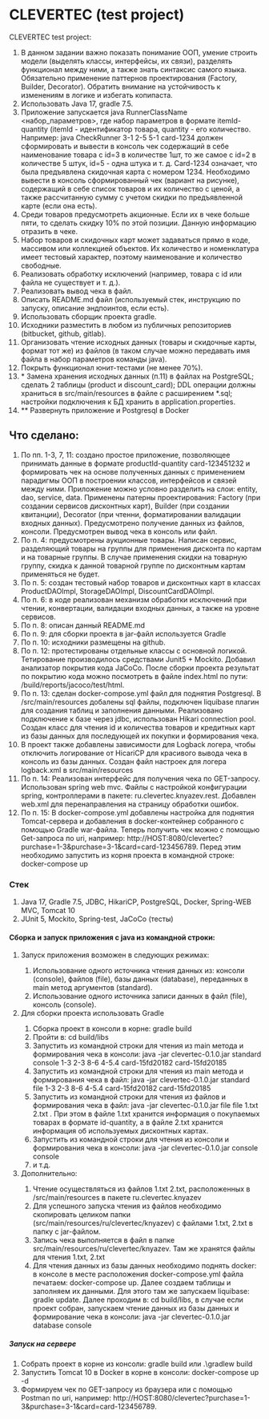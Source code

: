 <h1>CLEVERTEC (test project)</h1>

<p>CLEVERTEC test project:</p>
<ol>
<li>В данном задании важно показать понимание ООП, умение строить модели (выделять классы, интерфейсы, их связи), разделять функционал между ними, а
также знать синтаксис самого языка. Обязательно применение паттернов проектирования (Factory, Builder, Decorator). Обратить внимание на устойчивость
к изменениям в логике и избегать копипаста.</li>
<li>Использовать Java 17, gradle 7.5.</li>
<li>Приложение запускается java RunnerClassName <набор_параметров>, где набор параметров в формате itemId-quantity (itemId - идентификатор товара, quantity -
его количество. Например: java CheckRunner 3-1 2-5 5-1 card-1234 должен сформировать и вывести в консоль чек содержащий в себе наименование товара с id=3 в
количестве 1шт, то же самое с id=2 в количестве 5 штук, id=5 - одна штука и т. д. Card-1234 означает, что была предъявлена скидочная карта с номером 1234.
Необходимо вывести в консоль сформированный чек (вариант на рисунке), содержащий в себе список товаров и их количество с ценой, а также
рассчитанную сумму с учетом скидки по предъявленной карте (если она есть).</li>
<li>Среди товаров предусмотреть акционные. Если их в чеке больше пяти, то сделать скидку 10% по этой позиции. Данную информацию отразить в чеке.</li>
<li>Набор товаров и скидочных карт может задаваться прямо в коде, массивом или коллекцией объектов. Их количество и номенклатура имеет тестовый характер,
поэтому наименование и количество свободные.</li>
<li>Реализовать обработку исключений (например, товара с id или файла не существует и т. д.).</li>
<li>Реализовать вывод чека в файл.</li>
<li>Описать README.md файл (используемый стек, инструкцию по запуску, описание эндпоинтов, если есть).</li>
<li>Использовать сборщик проекта gradle.</li>
<li>Исходники разместить в любом из публичных репозиториев (bitbucket, github, gitlab).</li>
<li>Организовать чтение исходных данных (товары и скидочные карты, формат тот же) из файлов (в таком случае можно передавать имя файла в набор
параметров команды java).</li>
<li>Покрыть функционал юнит-тестами (не менее 70%).</li>
<li>* Замена хранения исходных данных (п.11) в файлах на PostgreSQL; сделать 2
таблицы (product и discount_card); DDL операции должны храниться в
src/main/resources в файле с расширением *.sql; настройки подключения к БД
хранить в application.properties.</li>
<li>** Развернуть приложение и Postgresql в Docker</li>
</ol>


<h2>Что сделано:</h2>
<ol>
<li>По пп. 1-3, 7, 11: создано простое приложение, позволяющее принимать данные в формате productId-quantity card-123451232 и формировать чек
на основе полученных данных с применением парадигмы ООП в построении классов, интерфейсов и связей между ними. Приложение можно условно 
разделить на слои: entity, dao, service, data. Применены патерны проектирования: Factory (при создании сервисов дисконтных карт), 
Builder (при создании квитанции), Decorator (при чтенни, форматировании валидации входных данных). Предусмотрено получение данных из файлов,
консоли. Предусмотрен вывод чека в консоль или файл.</li>
<li>По п. 4: предусмотрены аукционные товары. Написан сервис, разделяющий товары на группы для применения дисконта по картам и на товарные группы. 
В случае применения скидки на товарную группу, скидка к данной товарной группе по дисконтным картам применяться не будет.</li>
<li>По п. 5: создан тестовый набор товаров и дисконтных карт в классах ProductDAOImpl, StorageDAOImpl, DiscountCardDAOImpl.</li>
<li>По п. 6: в коде реализован механизм обработки исключений при чтении, конвертации, валидации входных данных, а также на уровне сервисов.</li>
<li>По п. 8: описан данный README.md</li>
<li>По п. 9: для сборки проекта в jar-файл используется Gradle</li>
<li>По п. 10: исходники размещены на github.</li>
<li>По п. 12: протестированы отдельные классы с основной логикой. Тетирование производилось средствами Junit5 + Mockito. Добавил анализатор покрытия кода JaCoCo.
После сборки проекта результат по покрытию кода можно посмотреть в файле index.html по пути: /build/reports/jacoco/test/html.</li>
<li>По п. 13: сделан docker-compose.yml файл для поднятия Postgresql. В /src/main/resources добалены sql файлы, подключен liquibase плагин
для создания таблиц и заполнения данными. Реализовано подключение к базе через jdbc, использован Hikari connection pool. Создан класс
для чтения id и количества товаров и кредитных карт из базы данных для последующей их покупки и формирования чека.</li>
<li>В проект также добавлены зависимости для Logback логера, чтобы отключить логирование от HicariCP для красивого
вывода чека в консоль из базы данных. Создан файл настроек для логера logback.xml в src/main/resources</li>
<li>По п. 14: Реализован интерфейс для получения чека по GET-запросу. Использован spring web mvc. Файлы с настройкой конфигурации spring, контроллерами в пакете:
ru.clevertec.knyazev.rest. Добавлен web.xml для перенаправления на страницу обработки ошибок.</li>
<li>По п. 15: В docker-compose.yml добавлены настройка для поднятия Tomcat-сервера и добавления в docker-контейнер собранного с помощью Gradle war-файла.
Теперь получить чек можно с помощью Get-запроса по uri, например: http://HOST:8080/clevertec?purchase=1-3&purchase=3-1&card=card-123456789. Перед этим необходимо запустить из корня проекта в 
командной строке: docker-compose up</li>
</ol>

<h3>Стек</h3>
<ol>
<li>Java 17, Gradle 7.5, JDBC, HikariCP, PostgreSQL, Docker, Spring-WEB MVC, Tomcat 10</li>
<li>JUnit 5, Mockito, Spring-test, JaCoCo (тесты)</li>
</ol>

<h4>Сборка и запуск приложения c java из командной строки:</h4>
<ol>
<li>Запуск приложения возможен в следующих режимах:</li>
	<ol>
		<li>Использование одного источника чтения данных из: консоли (console), файлов (file), базы данных (database), переданных в main метод аргументов (standard).</li>
		<li>Использование одного источника записи данных в файл (file), консоль (console).</li>
	</ol>
	<li>Для сборки проекта использовать Gradle</li>
	<ol>
		<li>Сборка проект в консоли в корне: gradle build</li>
		<li>Пройти в: cd build/libs</li>
		<li>Запустить из командной строки для чтения из main метода и формирования чека в консоли: java -jar clevertec-0.1.0.jar standard console  1-3 2-3 8-6 4-5.4 card-15fd20182 card-15fd20185</li>
		<li>Запустить из командной строки для чтения из main метода и формирования чека в файл: java -jar clevertec-0.1.0.jar standard file  1-3 2-3 8-6 4-5.4 card-15fd20182 card-15fd20185</li>
		<li>Запустить из командной строки для чтения из файлов и формирования чека в файл: java -jar clevertec-0.1.0.jar file file 1.txt 2.txt . При этом в файле 1.txt хранится информация 
		о покупаемых товарах в формате id-quantity, а в файле 2.txt хранится информация об используемых дисконтных картах.</li>
		<li>Запустить из командной строки для чтения из консоли и формирования чека в консоли: java -jar clevertec-0.1.0.jar console console</li>
		<li>и т.д.</li>
	</ol>
<li>Дополнительно:</li>
	<ol>
		<li>Чтение осуществляться из файлов 1.txt 2.txt, расположенных в /src/main/resources в пакете ru.clevertec.knyazev</li>
		<li>Для успешного запуска чтения из файлов необходимо скопировать целиком папки (src/main/resources/ru/clevertec/knyazev) с файлами 1.txt, 2.txt в папку с jar-файлом.</li>
		<li>Запись чека выполняется в файл в папке src/main/resources/ru/clevertec/knyazev. Там же хранятся файлы для чтения 1.txt, 2.txt</li>
		<li>Для чтения данных из базы данных необходимо поднять docker: в консоле в месте расположения docker-compose.yml файла печатаем: docker-compose up. Далее создаем таблицы
		и заполняем их данными. Для этого там же запускаем liquibase: gradle update. Далее проходим в: cd build/libs, в случае если проект собран, запускаем чтение
		данных из базы данных и формирование чека в консоли: java -jar clevertec-0.1.0.jar database console</li>
	</ol>
</ol>	
<h5>Запуск на сервере</h5>
	<ol>
		<li>Собрать проект в корне из консоли: gradle build или .\gradlew build</li>
		<li>Запустить Tomcat 10 в Docker в корне в консоли: docker-compose up -d</li>
		<li>Формируем чек по GET-запросу из браузера или с помощью Postman по uri, например: http://HOST:8080/clevertec?purchase=1-3&purchase=3-1&card=card-123456789.</li>
	</ol>